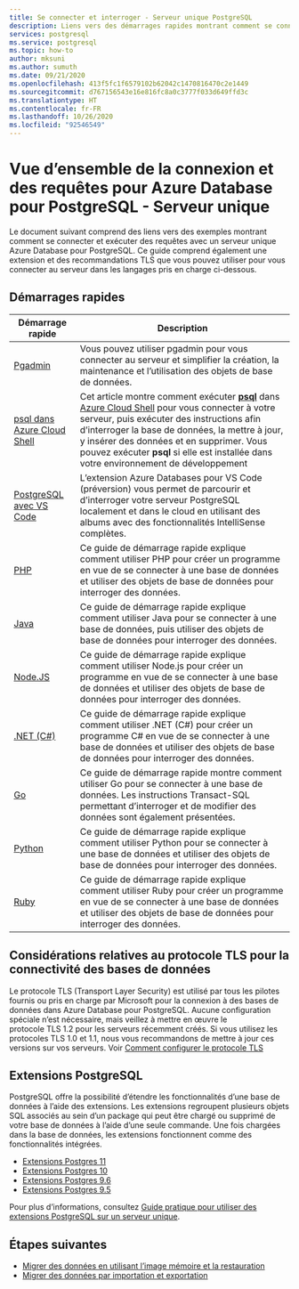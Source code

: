 ```yaml
---
title: Se connecter et interroger - Serveur unique PostgreSQL
description: Liens vers des démarrages rapides montrant comment se connecter à votre serveur unique Azure Database pour PostgreSQL et exécuter des requêtes.
services: postgresql
ms.service: postgresql
ms.topic: how-to
author: mksuni
ms.author: sumuth
ms.date: 09/21/2020
ms.openlocfilehash: 413f5fc1f6579102b62042c1470816470c2e1449
ms.sourcegitcommit: d767156543e16e816fc8a0c3777f033d649ffd3c
ms.translationtype: HT
ms.contentlocale: fr-FR
ms.lasthandoff: 10/26/2020
ms.locfileid: "92546549"
---
```

# <a name="connect-and-query-overview-for-azure-database-for-postgresql--single-server"></a>Vue d’ensemble de la connexion et des requêtes pour Azure Database pour PostgreSQL - Serveur unique

Le document suivant comprend des liens vers des exemples montrant comment se connecter et exécuter des requêtes avec un serveur unique Azure Database pour PostgreSQL. Ce guide comprend également une extension et des recommandations TLS que vous pouvez utiliser pour vous connecter au serveur dans les langages pris en charge ci-dessous.

## <a name="quickstarts"></a>Démarrages rapides

| Démarrage rapide | Description |
|---|---|
|[Pgadmin](https://www.pgadmin.org/)|Vous pouvez utiliser pgadmin pour vous connecter au serveur et simplifier la création, la maintenance et l’utilisation des objets de base de données.|
|[psql dans Azure Cloud Shell](quickstart-create-server-database-azure-cli.md#connect-to-the-azure-database-for-postgresql-server-by-using-psql)|Cet article montre comment exécuter [**psql**](https://www.postgresql.org/docs/current/static/app-psql.html) dans [Azure Cloud Shell](../cloud-shell/overview.md) pour vous connecter à votre serveur, puis exécuter des instructions afin d’interroger la base de données, la mettre à jour, y insérer des données et en supprimer. Vous pouvez exécuter **psql** si elle est installée dans votre environnement de développement|
|[PostgreSQL avec VS Code](https://marketplace.visualstudio.com/items?itemName=ms-azuretools.vscode-cosmosdb)|L’extension Azure Databases pour VS Code (préversion) vous permet de parcourir et d’interroger votre serveur PostgreSQL localement et dans le cloud en utilisant des albums avec des fonctionnalités IntelliSense complètes. |
|[PHP](connect-php.md)|Ce guide de démarrage rapide explique comment utiliser PHP pour créer un programme en vue de se connecter à une base de données et utiliser des objets de base de données pour interroger des données.|
|[Java](connect-java.md)|Ce guide de démarrage rapide explique comment utiliser Java pour se connecter à une base de données, puis utiliser des objets de base de données pour interroger des données.|
|[Node.JS](connect-nodejs.md)|Ce guide de démarrage rapide explique comment utiliser Node.js pour créer un programme en vue de se connecter à une base de données et utiliser des objets de base de données pour interroger des données.|
|[.NET (C#)](connect-csharp.md)|Ce guide de démarrage rapide explique comment utiliser .NET (C#) pour créer un programme C# en vue de se connecter à une base de données et utiliser des objets de base de données pour interroger des données.|
|[Go](connect-go.md)|Ce guide de démarrage rapide montre comment utiliser Go pour se connecter à une base de données. Les instructions Transact-SQL permettant d’interroger et de modifier des données sont également présentées.|
|[Python](connect-python.md)|Ce guide de démarrage rapide explique comment utiliser Python pour se connecter à une base de données et utiliser des objets de base de données pour interroger des données. |
|[Ruby](connect-ruby.md)|Ce guide de démarrage rapide explique comment utiliser Ruby pour créer un programme en vue de se connecter à une base de données et utiliser des objets de base de données pour interroger des données.|

## <a name="tls-considerations-for-database-connectivity"></a>Considérations relatives au protocole TLS pour la connectivité des bases de données

Le protocole TLS (Transport Layer Security) est utilisé par tous les pilotes fournis ou pris en charge par Microsoft pour la connexion à des bases de données dans Azure Database pour PostgreSQL. Aucune configuration spéciale n’est nécessaire, mais veillez à mettre en œuvre le protocole TLS 1.2 pour les serveurs récemment créés. Si vous utilisez les protocoles TLS 1.0 et 1.1, nous vous recommandons de mettre à jour ces versions sur vos serveurs. Voir [Comment configurer le protocole TLS](howto-tls-configurations.md)

## <a name="postgresql-extensions"></a>Extensions PostgreSQL

PostgreSQL offre la possibilité d’étendre les fonctionnalités d’une base de données à l’aide des extensions. Les extensions regroupent plusieurs objets SQL associés au sein d’un package qui peut être chargé ou supprimé de votre base de données à l’aide d’une seule commande. Une fois chargées dans la base de données, les extensions fonctionnent comme des fonctionnalités intégrées.

- [Extensions Postgres 11](./concepts-extensions.md#postgres-11-extensions)
- [Extensions Postgres 10](./concepts-extensions.md#postgres-10-extensions)
- [Extensions Postgres 9.6](./concepts-extensions.md#postgres-96-extensions)
- [Extensions Postgres 9.5](./concepts-extensions.md#postgres-95-extensions)

Pour plus d’informations, consultez [Guide pratique pour utiliser des extensions PostgreSQL sur un serveur unique](concepts-extensions.md).

## <a name="next-steps"></a>Étapes suivantes

- [Migrer des données en utilisant l’image mémoire et la restauration](howto-migrate-using-dump-and-restore.md)
- [Migrer des données par importation et exportation](howto-migrate-using-export-and-import.md)
